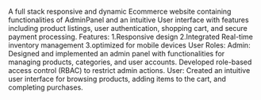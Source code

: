 A full stack responsive and dynamic Ecommerce website containing functionalities of AdminPanel and an intuitive User interface with features including product listings, user authentication, shopping cart, and secure payment processing.
Features: 
  1.Responsive design
  2.Integrated Real-time inventory management
  3.optimized for mobile devices
User Roles:
  Admin: Designed and implemented an admin panel with functionalities for managing products, categories, and user accounts. Developed role-based access control (RBAC) 
  to restrict admin actions.
  User: Created an intuitive user interface for browsing products, adding items to the cart, and completing purchases.

